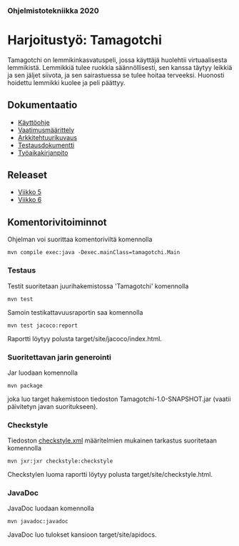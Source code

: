 ### Ohjelmistotekniikka 2020

# Harjoitustyö: Tamagotchi

Tamagotchi on lemmikinkasvatuspeli, jossa käyttäjä huolehtii virtuaalisesta lemmikistä. Lemmikkiä tulee ruokkia säännöllisesti, sen kanssa täytyy leikkiä ja sen jäljet siivota, ja sen sairastuessa se tulee hoitaa terveeksi. Huonosti hoidettu lemmikki kuolee ja peli päättyy.

## Dokumentaatio

* [Käyttöohje](https://github.com/hjeronen/ot-harjoitustyo/blob/master/dokumentaatio/kayttoohje.md)
* [Vaatimusmäärittely](https://github.com/hjeronen/ot-harjoitustyo/blob/master/dokumentaatio/vaatimusmaarittely.md)
* [Arkkitehtuurikuvaus](https://github.com/hjeronen/ot-harjoitustyo/blob/master/dokumentaatio/arkkitehtuuri.md)
* [Testausdokumentti](https://github.com/hjeronen/ot-harjoitustyo/blob/master/dokumentaatio/testausdokumentti.md)
* [Työaikakirjanpito](https://github.com/hjeronen/ot-harjoitustyo/blob/master/dokumentaatio/tyoaikakirjanpito.md)

## Releaset

* [Viikko 5](https://github.com/hjeronen/ot-harjoitustyo/releases/tag/viikko5)
* [Viikko 6](https://github.com/hjeronen/ot-harjoitustyo/releases/tag/viikko6)

## Komentorivitoiminnot

Ohjelman voi suorittaa komentoriviltä komennolla
```
mvn compile exec:java -Dexec.mainClass=tamagotchi.Main
```

### Testaus

Testit suoritetaan juurihakemistossa 'Tamagotchi' komennolla
```
mvn test
```

Samoin testikattavuusraportin saa komennolla
```
mvn test jacoco:report
```

Raportti löytyy polusta target/site/jacoco/index.html.

### Suoritettavan jarin generointi

Jar luodaan komennolla
```
mvn package
```

joka luo target hakemistoon tiedoston Tamagotchi-1.0-SNAPSHOT.jar (vaatii päivitetyn javan suoritukseen).

### Checkstyle

Tiedoston [checkstyle.xml](https://github.com/hjeronen/ot-harjoitustyo/blob/master/Tamagotchi/checkstyle.xml) määritelmien mukainen tarkastus suoritetaan komennolla
```
mvn jxr:jxr checkstyle:checkstyle
```

Checkstylen luoma raportti löytyy polusta target/site/checkstyle.html.

### JavaDoc

JavaDoc luodaan komennolla
```
mvn javadoc:javadoc
```

JavaDoc luo tulokset kansioon target/site/apidocs.
